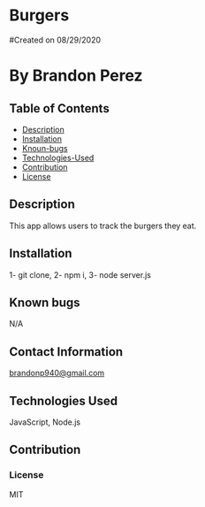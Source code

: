 
# Burgers
    
#Created on 08/29/2020

# By Brandon Perez


## Table of Contents
* [Description](#Description)
* [Installation](#Installation)
* [Knoun-bugs](#Known-bugs)
* [Technologies-Used](#Technologies-Used)
* [Contribution](#Contribution)
* [License](License)

## Description 
This app allows users to track the burgers they eat.
    
## Installation
1- git clone, 2- npm i, 3- node server.js
    
## Known bugs
N/A
    
## Contact Information
brandonp940@gmail.com
    
## Technologies Used 
JavaScript, Node.js
    
## Contribution

    
### License
MIT
